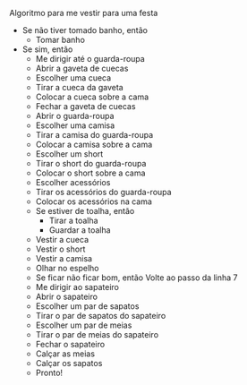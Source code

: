 Algoritmo para me vestir para uma festa

- Se não tiver tomado banho, então
  - Tomar banho
- Se sim, então
  - Me dirigir até o guarda-roupa
  - Abrir a gaveta de cuecas
  - Escolher uma cueca
  - Tirar a cueca da gaveta
  - Colocar a cueca sobre a cama
  - Fechar a gaveta de cuecas
  - Abrir o guarda-roupa
  - Escolher uma camisa
  - Tirar a camisa do guarda-roupa
  - Colocar a camisa sobre a cama
  - Escolher um short 
  - Tirar o short do guarda-roupa
  - Colocar o short sobre a cama
  - Escolher acessórios
  - Tirar os acessórios do guarda-roupa
  - Colocar os acessórios na cama
  - Se estiver de toalha, então
    - Tirar a toalha
    - Guardar a toalha
  - Vestir a cueca
  - Vestir o short
  - Vestir a camisa
  - Olhar no espelho
  - Se ficar não ficar bom, então
    Volte ao passo da linha 7
  - Me dirigir ao sapateiro
  - Abrir o sapateiro
  - Escolher um par de sapatos
  - Tirar o par de sapatos do sapateiro
  - Escolher um par de meias
  - Tirar o par de meias do sapateiro
  - Fechar o sapateiro
  - Calçar as meias
  - Calçar os sapatos
  - Pronto!
  